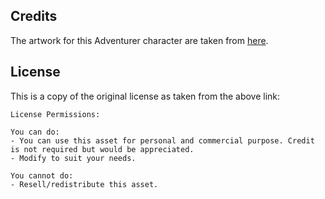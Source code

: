 ## Credits

The artwork for this Adventurer character are taken from [here](https://rvros.itch.io/animated-pixel-hero).

## License

This is a copy of the original license as taken from  the above link:
```
License Permissions:

You can do:
- You can use this asset for personal and commercial purpose. Credit is not required but would be appreciated. 
- Modify to suit your needs.

You cannot do:
- Resell/redistribute this asset.
```
